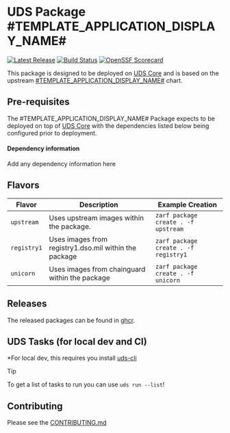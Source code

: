 # UDS Package #TEMPLATE_APPLICATION_DISPLAY_NAME#

[![Latest Release](https://img.shields.io/github/v/release/defenseunicorns/uds-package-#TEMPLATE_APPLICATION_NAME#)](https://github.com/defenseunicorns/uds-package-#TEMPLATE_APPLICATION_NAME#/releases)
[![Build Status](https://img.shields.io/github/actions/workflow/status/defenseunicorns/uds-package-#TEMPLATE_APPLICATION_NAME#/tag-and-release.yaml)](https://github.com/defenseunicorns/uds-package-#TEMPLATE_APPLICATION_NAME#/actions/workflows/tag-and-release.yaml)
[![OpenSSF Scorecard](https://api.securityscorecards.dev/projects/github.com/defenseunicorns/uds-package-#TEMPLATE_APPLICATION_NAME#/badge)](https://api.securityscorecards.dev/projects/github.com/defenseunicorns/uds-package-#TEMPLATE_APPLICATION_NAME#)

This package is designed to be deployed on [UDS Core](https://github.com/defenseunicorns/uds-core) and is based on the upstream [#TEMPLATE_APPLICATION_DISPLAY_NAME#](#TEMPLATE_CHART_REPO#) chart.

## Pre-requisites

The #TEMPLATE_APPLICATION_DISPLAY_NAME# Package expects to be deployed on top of [UDS Core](https://github.com/defenseunicorns/uds-core) with the dependencies listed below being configured prior to deployment.

#### Dependency information

Add any dependency information here

## Flavors

| Flavor | Description | Example Creation |
| ------ | ----------- | ---------------- |
| `upstream` | Uses upstream images within the package. | `zarf package create . -f upstream` |
| `registry1` | Uses images from registry1.dso.mil within the package | `zarf package create . -f registry1` |
| `unicorn` | Uses images from chainguard within the package | `zarf package create . -f unicorn` |

## Releases

The released packages can be found in [ghcr](https://github.com/defenseunicorns/uds-package-#TEMPLATE_APPLICATION_NAME#/pkgs/container/packages%2Fuds%2F#TEMPLATE_APPLICATION_NAME#).

## UDS Tasks (for local dev and CI)

*For local dev, this requires you install [uds-cli](https://github.com/defenseunicorns/uds-cli?tab=readme-ov-file#install)

> [!TIP]
> To get a list of tasks to run you can use `uds run --list`!

## Contributing

Please see the [CONTRIBUTING.md](./CONTRIBUTING.md)
